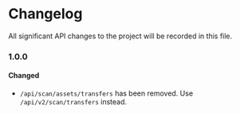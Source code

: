 # Changelog

All significant API changes to the project will be recorded in this file.

### 1.0.0
#### Changed
 - `/api/scan/assets/transfers` has been removed. Use `/api/v2/scan/transfers` instead.
